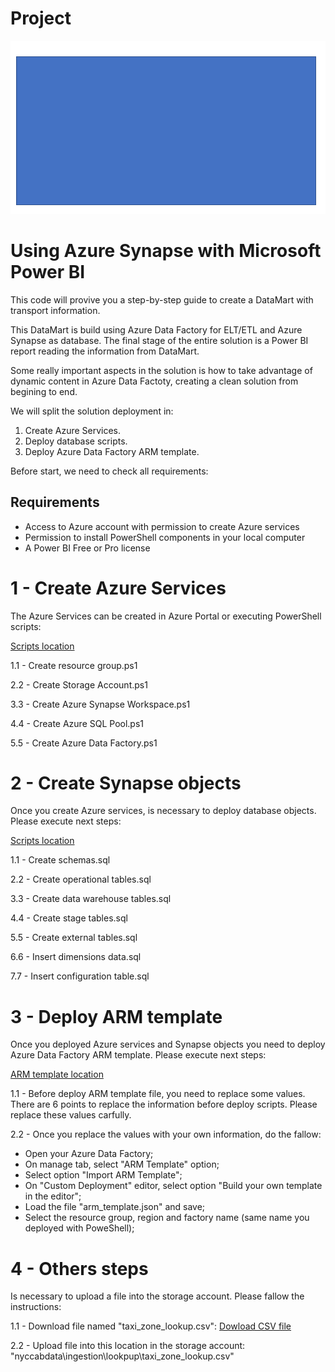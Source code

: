# Project

![alt text](https://github.com/microsoft/Power-BI-ADF-Synapse/blob/main/Support%20Files/Epa.png)

# Using Azure Synapse with Microsoft Power BI

This code will provive you a step-by-step guide to create a DataMart with transport information.

This DataMart is build using Azure Data Factory for ELT/ETL and Azure Synapse as database. The final stage of the entire solution is a Power BI report reading the information from DataMart.

Some really important aspects in the solution is how to take advantage of dynamic content in Azure Data Factoty, creating a clean solution from begining to end.

We will split the solution deployment in:

1. Create Azure Services.
2. Deploy database scripts.
3. Deploy Azure Data Factory ARM template.

Before start, we need to check all requirements:

## Requirements

- Access to Azure account with permission to create Azure services
- Permission to install PowerShell components in your local computer
- A Power BI Free or Pro license

# 1 - Create Azure Services

The Azure Services can be created in Azure Portal or executing PowerShell scripts:

[Scripts location](https://github.com/brunohca/Power-BI-ADF-Synapse/tree/patch-1/1%20-%20Setup%20-%20PowerShell%20scripts)

1.1 - Create resource group.ps1

2.2 - Create Storage Account.ps1

3.3 - Create Azure Synapse Workspace.ps1

4.4 - Create Azure SQL Pool.ps1

5.5 - Create Azure Data Factory.ps1

# 2 - Create Synapse objects

Once you create Azure services, is necessary to deploy database objects. Please execute next steps:

[Scripts location](https://github.com/brunohca/Power-BI-ADF-Synapse/tree/patch-1/1%20-%20Setup%20database%20scripts)

1.1 - Create schemas.sql

2.2 - Create operational tables.sql

3.3 - Create data warehouse tables.sql

4.4 - Create stage tables.sql

5.5 - Create external tables.sql

6.6 - Insert dimensions data.sql

7.7 - Insert configuration table.sql

# 3 - Deploy ARM template

Once you deployed Azure services and Synapse objects you need to deploy Azure Data Factory ARM template. Please execute next steps:

[ARM template location](https://github.com/microsoft/Power-BI-ADF-Synapse/blob/main/3%20-%20ARM%20Template/arm_template.json)

1.1 - Before deploy ARM template file, you need to replace some values. There are 6 points to replace the information before deploy scripts. Please replace these values carfully.

2.2 - Once you replace the values with your own information, do the fallow:
  - Open your Azure Data Factory;
  - On manage tab, select "ARM Template" option;
  - Select option "Import ARM Template";
  - On "Custom Deployment" editor, select option "Build your own template in the editor";
  - Load the file "arm_template.json" and save;
  - Select the resource group, region and factory name (same name you deployed with PoweShell);

# 4 - Others steps

Is necessary to upload a file into the storage account. Please fallow the instructions:

1.1 - Download file named "taxi_zone_lookup.csv": [Dowload CSV file](https://github.com/brunohca/Power-BI-ADF-Synapse/tree/patch-1/3)

2.2 - Upload file into this location in the storage account: "nyccabdata\ingestion\lookpup\taxi_zone_lookup.csv"
